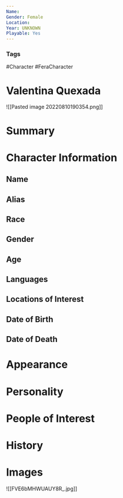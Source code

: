 ```yaml
---
Name: 
Gender: Female
Location: 
Year: UNKNOWN
Playable: Yes
---
```


### Tags
#Character #FeraCharacter 

# Valentina Quexada
![[Pasted image 20220810190354.png]]
# Summary


# Character Information

## Name

## Alias

## Race

## Gender

## Age

## Languages

## Locations of Interest

## Date of Birth

## Date of Death

# Appearance

# Personality

# People of Interest

# History

# Images

![[FVE6bMHWUAUY8R_.jpg]]
